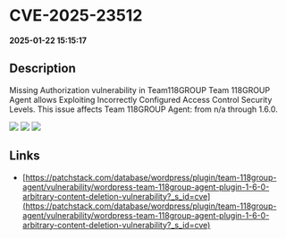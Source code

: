 # CVE-2025-23512

**2025-01-22 15:15:17**

## Description
Missing Authorization vulnerability in Team118GROUP Team 118GROUP Agent allows Exploiting Incorrectly Configured Access Control Security Levels. This issue affects Team 118GROUP Agent: from n/a through 1.6.0.

![](https://img.shields.io/static/v1?label=Score&message=7.5&color=red)
![](https://img.shields.io/static/v1?label=Severity&message=HIGH&color=red)
![](https://img.shields.io/static/v1?label=CWE&message=Auth&color=green)

## Links
- [https://patchstack.com/database/wordpress/plugin/team-118group-agent/vulnerability/wordpress-team-118group-agent-plugin-1-6-0-arbitrary-content-deletion-vulnerability?_s_id=cve](https://patchstack.com/database/wordpress/plugin/team-118group-agent/vulnerability/wordpress-team-118group-agent-plugin-1-6-0-arbitrary-content-deletion-vulnerability?_s_id=cve)
